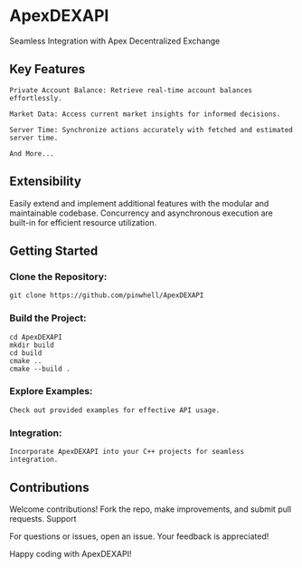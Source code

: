 # ApexDEXAPI

Seamless Integration with Apex Decentralized Exchange
## Key Features

    Private Account Balance: Retrieve real-time account balances effortlessly.

    Market Data: Access current market insights for informed decisions.

    Server Time: Synchronize actions accurately with fetched and estimated server time.

    And More...

## Extensibility

Easily extend and implement additional features with the modular and maintainable codebase. Concurrency and asynchronous execution are built-in for efficient resource utilization.
## Getting Started

### Clone the Repository:

    git clone https://github.com/pinwhell/ApexDEXAPI

### Build the Project:

    cd ApexDEXAPI
    mkdir build
    cd build
    cmake ..
    cmake --build .

### Explore Examples:
    Check out provided examples for effective API usage.

### Integration:
    Incorporate ApexDEXAPI into your C++ projects for seamless integration.

## Contributions

Welcome contributions! Fork the repo, make improvements, and submit pull requests.
Support

For questions or issues, open an issue. Your feedback is appreciated!

Happy coding with ApexDEXAPI!

